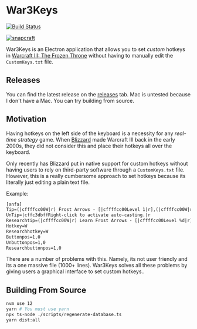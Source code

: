 # War3Keys

[![Build Status](https://travis-ci.com/drdgvhbh/War3Keys.svg?branch=master)](https://travis-ci.com/drdgvhbh/War3Keys)

[![snapcraft](https://file.globalupload.io/6QPqD5pi9x.png)](https://snapcraft.io/war3keys)

War3Keys is an Electron application that allows you to set *custom* hotkeys in [Warcraft III: The Frozen Throne](https://en.wikipedia.org/wiki/Warcraft_III:_The_Frozen_Throne) without having to manually edit the `CustomKeys.txt` file.

## Releases

You can find the latest release on the [releases](https://github.com/drdgvhbh/War3Keys/releases) tab. Mac is untested because I don't have a Mac. You can try building from source.

## Motivation

Having hotkeys on the left side of the keyboard is a necessity for any *real-time strategy* game. When [Blizzard](https://en.wikipedia.org/wiki/Blizzard_Entertainment) made Warcraft III back in the early 2000s, they did not consider this and place their hotkeys all over the keyboard.

Only recently has Blizzard put in native support for custom hotkeys without having users to rely on third-party software through a `CustomKeys.txt` file. However, this is a really cumbersome approach to set hotkeys because its literally just editing a plain text file.

Example:

```txt
[anfa]
Tip=(|cffffcc00W|r) Frost Arrows - [|cffffcc00Level 1|r],(|cffffcc00W|r) Frost Arrows - [|cffffcc00Level 2|r],(|cffffcc00W|r) Frost Arrows - [|cffffcc00Level 3|r]
UnTip=|cffc3dbffRight-click to activate auto-casting.|r
Researchtip=(|cffffcc00W|r) Learn Frost Arrows - [|cffffcc00Level %d|r]
Hotkey=W
Researchhotkey=W
Buttonpos=1,0
Unbuttonpos=1,0
Researchbuttonpos=1,0
```

There are a number of problems with this. Namely, its not user friendly and its a one massive file (1000+ lines). War3Keys solves all these problems by giving users a graphical interface to set custom hotkeys..

## Building From Source

```sh
nvm use 12
yarn # You must use yarn
npx ts-node ./scripts/regenerate-database.ts
yarn dist:all
```
